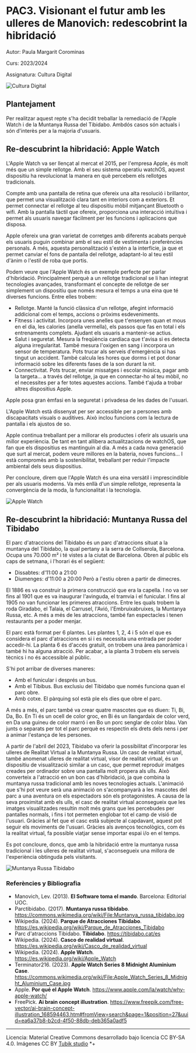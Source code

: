 #  PAC3. Visionant el futur amb les ulleres de Manovich: redescobrint la hibridació 


Autor: Paula Margarit Corominas


Curs: 2023/2024

Assignatura: Cultura Digital

![Cultura Digital](https://img.freepik.com/free-vector/ai-brain-concept-illustration_114360-25105.jpg?t=st=1716834204~exp=1716837804~hmac=3658b6e89ae39f2c94591259ef9da5852ba244559a739fa0fe3c12607ba310da&w=740) 



## Plantejament


Per realitzar aquest repte s'ha decidit treballar la remediació de l'Apple Watch i de la Muntanya Russa del Tibidabo. Ambdós casos són actuals i són d'interès per a la majoria d'usuaris.


## Re-descubrint la hibridació: Apple Watch

L'Apple Watch va ser llençat al mercat el 2015, per l'empresa Apple, és molt més que un simple rellotge. Amb el seu sistema operatiu watchOS, aquest dispositiu ha revolucionat la manera en què percebem els rellotges tradicionals.

Compte amb una pantalla de retina que ofereix una alta resolució i brillantor, que permet una visualització clara tant en interiors com a exteriors. Et permet connectar el rellotge al teu dispositiu mòbil mitjançant Bluetooth o wifi. Amb la pantalla tàctil que ofereix, proporciona una interacció intuïtiva i permet als usuaris navegar fàcilment per les funcions i aplicacions que disposa.

Apple ofereix una gran varietat de corretges amb diferents acabats perquè els usuaris puguin combinar amb el seu estil de vestimenta i preferències personals. A més, aquesta personalització s'estén a la interfície, ja que et permet canviar el fons de pantalla del rellotge, adaptant-lo al teu estil d'ànim o l'estil de roba que portis.

Podem veure que l'Apple Watch és un exemple perfecte per parlar d'hibridació. Principalment perquè a un rellotge tradicional se li han integrat tecnologies avançades, transformant el concepte de rellotge de ser simplement un dispositiu que només mesura el temps a una eina que té diverses funcions. Entre elles trobem:
* Rellotge. Manté la funció clàssica d'un rellotge, afegint informació addicional com el temps, accions o pròxims esdeveniments. 
* Fitness i activitat. Incorpora unes anelles  que t'ensenyen quan et mous en el dia, les calories (anella vermella), els passos que fas en total i els entrenaments complets. Ajudant els usuaris a mantenir-se actius. 
* Salut i seguretat. Mesura la freqüència cardíaca que t'avisa si es detecta alguna irregularitat. També mesura l'oxigen en sang i incorpora un sensor de temperatura. Pots trucar als serveis d'emergència si has tingut un accident. També calcula les hores que dorms i et pot donar informació sobre les diferents fases de la son durant la nit. 
* Connectivitat. Pots trucar, enviar missatges i escolar música, pagar amb la targeta... a través del rellotge, ja que en connectar-ho al teu mòbil, no el necessites per a fer totes aquestes accions. També t'ajuda a trobar altres dispositius Apple.

Apple posa gran èmfasi en la seguretat i privadesa de les dades de l'usuari.

L'Apple Watch està dissenyat per ser accessible per a persones amb discapacitats visuals o auditives. Això inclou funcions com la lectura de pantalla i els ajustos de so. 

Apple continua treballant per a millorar els productes i oferir als usuaris una millor experiència. De tant en tant allibera actualitzacions de watchOS, que fan que els dispositius es mantinguin al dia. A més a cada nova generació que surt al mercat, podem veure millores en la bateria, noves funcions... I està compromès amb la sostenibilitat, treballant per reduir l'impacte ambiental dels seus dispositius.

Per concloure, direm que l'Apple Watch és una eina versàtil i imprescindible per als usuaris moderns. Va més enllà d'un simple rellotge, representa la convergència de la moda, la funcionalitat i la tecnologia. 

![Apple Watch](https://upload.wikimedia.org/wikipedia/commons/8/85/Apple_Watch_Series_8_Midnight_Aluminium_Case.jpg)

## Re-descubrint la hibridació: Muntanya Russa del Tibidabo

El parc d'atraccions del Tibidabo és un parc d'atraccions situat a la muntanya del Tibidabo, la qual pertany a la serra de Collserola, Barcelona. Ocupa uns 70.000 m² i té vistes a la ciutat de Barcelona. Obren al públic els caps de setmana, i l'horari és el següent:
* Dissabtes: d'11:00 a 21:00
* Diumenges: d'11:00 a 20:00 
Però a l'estiu obren a partir de dimecres. 
 
El 1886 es va construir la primera construcció que era la capella. I no va ser fins al 1901 que es va inaugurar l'avinguda, el tramvia i el funicular. I fins al 1905 no van funcionar les primeres atraccions. Entre les quals trobem la roda Giradabo, el Talaia, el Carrusel, l'Avió, l'Embruixabruixes, la Muntanya Russa, etc. A més a més de les atraccions, també fan espectacles i tenen restaurants per a poder menjar.

El parc està format per 6 plantes. Les plantes 1, 2, 4 i 5 són el que es considera el parc d'atraccions en si i es necessita una entrada per poder accedir-hi. La planta 6 és d'accés gratuït, on trobem una àrea panoràmica i també hi ha alguna atracció. Per acabar, a la planta 3 trobem els serveis tècnics i no és accessible al públic.

S'hi pot arribar de diverses maneres:
* Amb el funicular i després un bus. 
* Amb el Tibibus. Bus exclusiu del Tibidabo que només funciona quan el parc obre. 
* Amb cotxe. El pàrquing sol està ple els dies que obre el parc.

A més a més, el parc també va crear quatre mascotes que es diuen: Ti, Bi, Da, Bo. En Ti és un ocell de color groc, en Bi és un llangardaix de color verd, en Da una guineu de color marró i en Bo un porc senglar de color blau. Van junts o separats per tot el parc perquè es respectin els drets dels nens i per a animar l'estança de les persones.

A partir de l'abril del 2023, Tibidabo va oferir la possibilitat d'incorporar les ulleres de Realitat Virtual a la Muntanya Russa. Un casc de realitat virtual, també anomenat ulleres de realitat virtual, visor de realitat virtual, és un dispositiu de visualització similar a un casc, que permet reproduir imatges creades per ordinador sobre una pantalla molt propera als ulls. Això converteix a l'atracció en un bon cas d'hibridació, ja que combina la muntanya russa tradicional amb les noves tecnologies actuals. L'animació que s'hi pot veure serà una animació on s'acompanyarà a les mascotes del parc a una aventura on els espectadors són els protagonistes. A causa de la seva proximitat amb els ulls, el casc de realitat virtual aconsegueix que les imatges visualitzades resultin molt més grans que les percebudes per pantalles normals, i fins i tot permeten englobar tot el camp de visió de l'usuari. Gràcies al fet que el casc està subjecte al capdavant, aquest pot seguir els moviments de l'usuari. Gràcies als avenços tecnològics, com és la realitat virtual, fa possible viatjar sense importar espai i/o en el temps.

Es pot concloure, doncs, que amb la hibridació entre la muntanya russa tradicional i les ulleres de realitat virtual, s'aconsegueix una millora de l'experiència obtinguda pels visitants.

![Muntanya Russa Tibidabo](https://upload.wikimedia.org/wikipedia/commons/thumb/e/e9/Muntanya_russa_tibidabo.jpg/1280px-Muntanya_russa_tibidabo.jpg)


### Referències y Bibliografia

* Manovich, Lev. (2013). **El Software toma el mando**. Barcelona: Editorial UOC.
* Parctibidabo. (2017). **Muntanya russa tibidabo**. https://commons.wikimedia.org/wiki/File:Muntanya_russa_tibidabo.jpg
* Wikipedia. (2024). **Parque de Atracciones Tibidabo**. https://es.wikipedia.org/wiki/Parque_de_Atracciones_Tibidabo
* Parc d'atraccions Tibidabo. **Tibidabo**. https://tibidabo.cat/es
* Wikipedia. (2024). **Casco de realidad virtual**. https://es.wikipedia.org/wiki/Casco_de_realidad_virtual
* Wikipedia. (2024). **Apple Watch**. https://es.wikipedia.org/wiki/Apple_Watch
* Terminator216. (2023). **Apple Watch Series 8 Midnight Aluminium Case**. https://commons.wikimedia.org/wiki/File:Apple_Watch_Series_8_Midnight_Aluminium_Case.jpg
* Apple. **Por qué el Apple Watch**. https://www.apple.com/la/watch/why-apple-watch/
* FreePick. **Ai brain concept illustration**. https://www.freepik.com/free-vector/ai-brain-concept-illustration_168594463.htm#fromView=search&page=1&position=27&uuid=ea6a37b8-b2cd-4f50-88db-deb365a0adf5




----

Licencia: Material Creative Commons desarrollado bajo licencia CC BY-SA 4.0. Imágenes CC BY [Tubik studio](https://blog.tubikstudio.com/how-to-create-original-flat-illustrations-designers-tips/) 
*+
